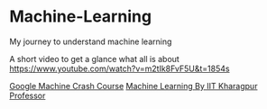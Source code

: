 # Machine-Learning
My journey to understand machine learning

A short video to get a glance what all is about
https://www.youtube.com/watch?v=m2tIk8FvF5U&t=1854s

[Google Machine Crash Course](https://developers.google.com/machine-learning/crash-course)
[Machine Learning By IIT Kharagpur Professor](https://www.youtube.com/watch?v=T3PsRW6wZSY&list=PLIg1dOXc_acbdJo-AE5RXpIM_rvwrerwR)
